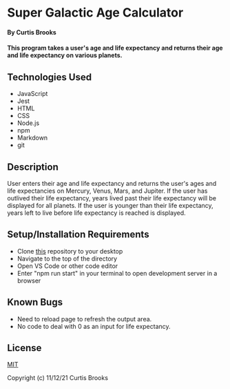 # Super Galactic Age Calculator

#### By Curtis Brooks

#### This program takes a user's age and life expectancy and returns their age and life expectancy on various planets. 

## Technologies Used

* JavaScript
* Jest
* HTML
* CSS
* Node.js
* npm
* Markdown
* git

## Description

User enters their age and life expectancy and returns the user's ages and life expectancies on Mercury, Venus, Mars, and Jupiter. If the user has outlived their life expectancy, years lived past their life expectancy will be displayed for all planets. If the user is younger than their life expectancy, years left to live before life expectancy is reached is displayed.

## Setup/Installation Requirements

* Clone [this](https://github.com/curtisbrooks678/super-galactic-age-calculator) repository to your desktop
* Navigate to the top of the directory
* Open VS Code or other code editor
* Enter "npm run start" in your terminal to open development server in a browser

## Known Bugs

* Need to reload page to refresh the output area. 
* No code to deal with 0 as an input for life expectancy.

## License

[MIT](https://en.wikipedia.org/wiki/MIT_License) 

Copyright (c) 11/12/21 Curtis Brooks


